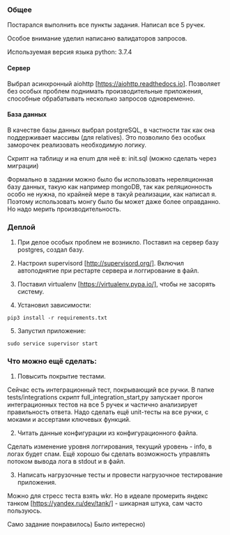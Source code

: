 ### Общее

Постарался выполнить все пункты задания. Написал все 5 ручек. 

Особое внимание уделил написаню валидаторов запросов.

Используемая версия языка python: 3.7.4

#### Сервер

Выбрал асинхронный aiohttp [https://aiohttp.readthedocs.io]. Позволяет без особых проблем поднимать производительные приложения, способные обрабатывать несколько запросов одновременно.

#### База данных

В качестве базы данных выбрал postgreSQL, в частности так как она поддерживает массивы (для relatives). Это позволило без особых заморочек реализовать необходимую логику.

Скрипт на таблицу и на enum для неё в: init.sql (можно сделать через миграции)

Формально в задании можно было бы использовать нереляционная базу данных, такую как например mongoDB, так как реляционность особо не нужна, по крайней мере в такуй реализации, как написал я.
Поэтому использовать монгу было бы может даже более оправданно. Но надо мерить производительность.

### Деплой

1. При делое особых проблем не возникло. Поставил на сервер базу postgres, создал базу.

2. Настроил supervisord [http://supervisord.org/]. Включил автоподнятие при рестарте сервера и логгирование в файл.

3. Поставил virtualenv [https://virtualenv.pypa.io/], чтобы не засорять систему. 

4. Установил зависимости:

```
pip3 install -r requirements.txt
```

5. Запустил приложение:

```
sudo service supervisor start
```

### Что можно ещё сделать:

1. Повысить покрытие тестами. 

Сейчас есть интеграционный тест, покрывающий все ручки. В папке tests/integrations скрипт full_integration_start,py запускает прогон интеграционных тестов на все 5 ручек и частично анализирует правильность ответа. Надо сделать ещё unit-тесты на все ручки, с моками и ассертами ключевых функций.

2. Читать данные конфигурации из конфигурационного файла. 

Сделать изменение уровня логгирования, текущий уровень - info, в логах будет спам. Ещё хорошо бы сделать возможность управлять потоком вывода лога в stdout и в файл.

3. Написать нагрузочные тесты и провести нагрузочное тестирование приложения. 

Можно для стресс теста взять wkr. Но в идеале промерить яндекс танком [https://yandex.ru/dev/tank/] - шикарная штука, сам часто пользуюсь.

Само задание понравилось) Было интересно)